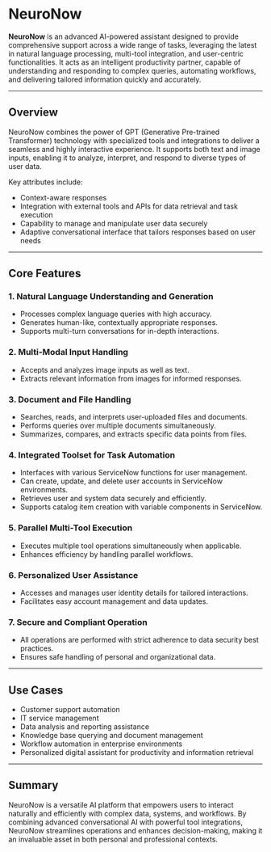 # NeuroNow

**NeuroNow** is an advanced AI-powered assistant designed to provide comprehensive support across a wide range of tasks, leveraging the latest in natural language processing, multi-tool integration, and user-centric functionalities. It acts as an intelligent productivity partner, capable of understanding and responding to complex queries, automating workflows, and delivering tailored information quickly and accurately.

---

## Overview

NeuroNow combines the power of GPT (Generative Pre-trained Transformer) technology with specialized tools and integrations to deliver a seamless and highly interactive experience. It supports both text and image inputs, enabling it to analyze, interpret, and respond to diverse types of user data. 

Key attributes include:

- Context-aware responses
- Integration with external tools and APIs for data retrieval and task execution
- Capability to manage and manipulate user data securely
- Adaptive conversational interface that tailors responses based on user needs

---

## Core Features

### 1. Natural Language Understanding and Generation
- Processes complex language queries with high accuracy.
- Generates human-like, contextually appropriate responses.
- Supports multi-turn conversations for in-depth interactions.

### 2. Multi-Modal Input Handling
- Accepts and analyzes image inputs as well as text.
- Extracts relevant information from images for informed responses.

### 3. Document and File Handling
- Searches, reads, and interprets user-uploaded files and documents.
- Performs queries over multiple documents simultaneously.
- Summarizes, compares, and extracts specific data points from files.

### 4. Integrated Toolset for Task Automation
- Interfaces with various ServiceNow functions for user management.
- Can create, update, and delete user accounts in ServiceNow environments.
- Retrieves user and system data securely and efficiently.
- Supports catalog item creation with variable components in ServiceNow.

### 5. Parallel Multi-Tool Execution
- Executes multiple tool operations simultaneously when applicable.
- Enhances efficiency by handling parallel workflows.

### 6. Personalized User Assistance
- Accesses and manages user identity details for tailored interactions.
- Facilitates easy account management and data updates.

### 7. Secure and Compliant Operation
- All operations are performed with strict adherence to data security best practices.
- Ensures safe handling of personal and organizational data.

---

## Use Cases

- Customer support automation
- IT service management
- Data analysis and reporting assistance
- Knowledge base querying and document management
- Workflow automation in enterprise environments
- Personalized digital assistant for productivity and information retrieval

---

## Summary

NeuroNow is a versatile AI platform that empowers users to interact naturally and efficiently with complex data, systems, and workflows. By combining advanced conversational AI with powerful tool integrations, NeuroNow streamlines operations and enhances decision-making, making it an invaluable asset in both personal and professional contexts.
